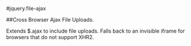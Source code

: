 #jquery.file-ajax

##Cross Browser Ajax File Uploads.

Extends $.ajax to include file uploads.  Falls back to an invisible iframe for
browsers that do not support XHR2.
